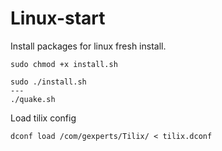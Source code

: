 # Linux-start
Install packages for linux fresh install.

```shell
sudo chmod +x install.sh  

sudo ./install.sh  
---
./quake.sh
```  
Load tilix config  
```shell  
dconf load /com/gexperts/Tilix/ < tilix.dconf
```
